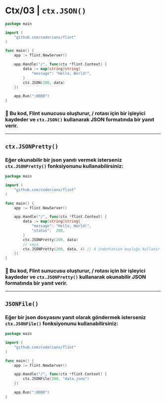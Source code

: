 # Ctx/03 | `ctx.JSON()`

```go
package main

import (
    "github.com/coderianx/flint"
)

func main() {
    app := flint.NewServer()

    app.Handle("/", func(ctx *flint.Context) {
        data := map[string]string{
            "message": "Hello, World!",
        }
        ctx.JSON(200, data)
    })

    app.Run(":8080")
}
```

### 🧠 Bu kod, Flint sunucusu oluşturur, / rotası için bir işleyici kaydeder ve `ctx.JSON()` kullanarak JSON formatında bir yanıt verir.

---

## `ctx.JSONPretty()`

### Eğer okunabilir bir json yanıtı vermek isterseniz `ctx.JSONPretty()` fonksiyonunu kullanabilirsiniz:

```go
package main

import (
    "github.com/coderianx/flint"
)

func main() {
    app := flint.NewServer()

    app.Handle("/", func(ctx *flint.Context) {
        data := map[string]string{
            "message": "Hello, World!",
            "status":  200,
        }
        ctx.JSONPretty(200, data)
        // veya
        ctx.JSONPretty(200, data, 4) // 4 indentation boşluğu kullanır
    })
}
```

### 🧠 Bu kod, Flint sunucusu oluşturur, / rotası için bir işleyici kaydeder ve `ctx.JSONPretty()` kullanarak okunabilir JSON formatında bir yanıt verir.

---
## `JSONFile()`

### Eğer bir json dosyasını yanıt olarak göndermek isterseniz `ctx.JSONFile()` fonksiyonunu kullanabilirsiniz:

```go
package main

import (
    "github.com/coderianx/flint"
)

func main() {
    app := flint.NewServer()

    app.Handle("/", func(ctx *flint.Context) {
        ctx.JSONFile(200, "data.json")
    })

    app.Run(":8080")
}
```